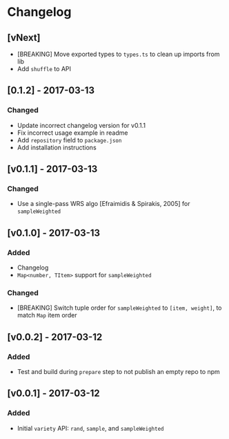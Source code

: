 # Changelog

## [vNext]

- [BREAKING] Move exported types to `types.ts` to clean up imports from lib
- Add `shuffle` to API

## [0.1.2] - 2017-03-13

### Changed

- Update incorrect changelog version for v0.1.1
- Fix incorrect usage example in readme
- Add `repository` field to `package.json`
- Add installation instructions

## [v0.1.1] - 2017-03-13

### Changed

- Use a single-pass WRS algo [Efraimidis & Spirakis, 2005] for `sampleWeighted`

## [v0.1.0] - 2017-03-13

### Added

- Changelog
- `Map<number, TItem>` support for `sampleWeighted`

### Changed

- [BREAKING] Switch tuple order for `sampleWeighted` to `[item, weight]`, to match `Map` item order

## [v0.0.2] - 2017-03-12

### Added

- Test and build during `prepare` step to not publish an empty repo to npm

## [v0.0.1] - 2017-03-12

### Added

- Initial `variety` API: `rand`, `sample`, and `sampleWeighted`
